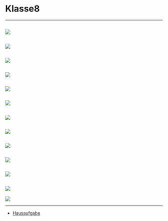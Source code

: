 # Klasse8

---
![](Klasse8/8-1.png)
---
![](Klasse8/8-2.png)
---
![](Klasse8/8-3.png)
---
![](Klasse8/8-8.png)
---
![](Klasse8/8-5.png)
---
![](Klasse8/8-6.png)
---
![](Klasse8/8-7.png)
---
![](Klasse8/8-8.png)
---
![](Klasse8/8-9.png)
---
![](Klasse8/8-10.png)
---
![](Klasse8/8-11.png)
---
![](Klasse8/8-12.png)
---
![](Klasse8/8-13.png)

---
- [Hausaufgabe](Klasse8/HA.zip)
